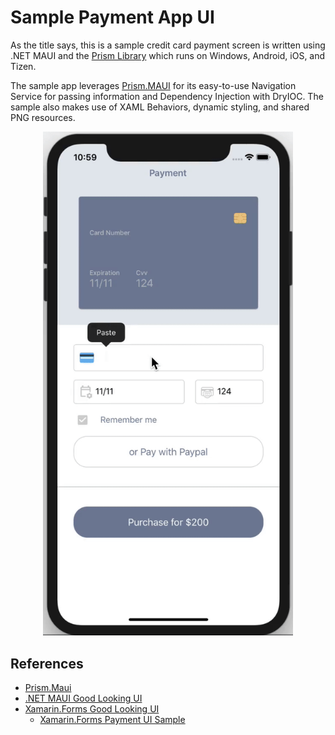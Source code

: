 # Sample Payment App UI

As the title says, this is a sample credit card payment screen is written using .NET MAUI and the [Prism Library](https://github.com/PrismLibrary) which runs on Windows, Android, iOS, and Tizen.

The sample app leverages [Prism.MAUI](https://github.com/PrismLibrary/Prism.Maui) for its easy-to-use Navigation Service for passing information and Dependency Injection with DryIOC. The sample also makes use of XAML Behaviors, dynamic styling, and shared PNG resources.

<p align="center"><img src="SampleCards.gif" width="400" /></p>

## References

* [Prism.Maui](https://github.com/PrismLibrary/Prism.Maui)
* [.NET MAUI Good Looking UI](https://github.com/jsuarezruiz/dotnet-maui-showcase)
* [Xamarin.Forms Good Looking UI](https://github.com/jsuarezruiz/xamarin-forms-goodlooking-UI)
  * [Xamarin.Forms Payment UI Sample](https://github.com/CrossGeeks/PaymentUISample)

